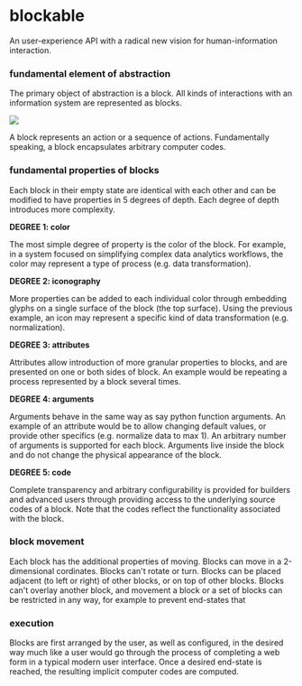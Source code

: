 # blockable
An user-experience API with a radical new vision for human-information interaction. 

### fundamental element of abstraction
The primary object of abstraction is a block. All kinds of interactions with an information system are represented as blocks.

<img src=https://i.ibb.co/DrL7znQ/Screen-Shot-2019-01-30-at-3-45-35-PM.png>

A block represents an action or a sequence of actions. Fundamentally speaking, a block encapsulates arbitrary computer codes. 

### fundamental properties of blocks

Each block in their empty state are identical with each other and can be modified to have properties in 5 degrees of depth. Each degree of depth introduces more complexity. 

**DEGREE 1: color**

The most simple degree of property is the color of the block. For example, in a system focused on simplifying complex data analytics workflows, the color may represent a type of process (e.g. data transformation). 

**DEGREE 2: iconography**

More properties can be added to each individual color through embedding glyphs on a single surface of the block (the top surface). Using the previous example, an icon may represent a specific kind of data transformation (e.g. normalization). 

**DEGREE 3: attributes**

Attributes allow introduction of more granular properties to blocks, and are presented on one or both sides of block. An example would be repeating a process represented by a block several times. 

**DEGREE 4: arguments**

Arguments behave in the same way as say python function arguments. An example of an attribute would be to allow changing default values, or provide other specifics (e.g. normalize data to max 1). An arbitrary number of arguments is supported for each block. Arguments live inside the block and do not change the physical appearance of the block.

**DEGREE 5: code**

Complete transparency and arbitrary configurability is provided for builders and advanced users through providing access to the underlying source codes of a block. Note that the codes reflect the functionality associated with the block.

### block movement

Each block has the additional properties of moving. Blocks can move in a 2-dimensional cordinates. Blocks can't rotate or turn. Blocks can be placed adjacent (to left or right) of other blocks, or on top of other blocks. Blocks can't overlay another block, and movement a block or a set of blocks can be restricted in any way, for example to prevent end-states that 

### execution 

Blocks are first arranged by the user, as well as configured, in the desired way much like a user would go through the process of completing a web form in a typical modern user interface. Once a desired end-state is reached, the resulting implicit computer codes are computed. 

